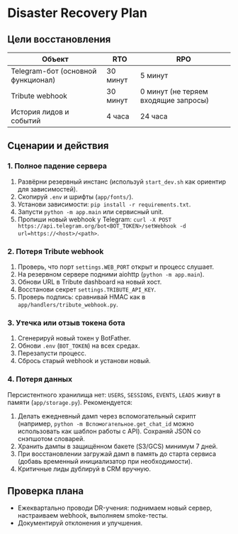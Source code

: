# Disaster Recovery Plan

## Цели восстановления

| Объект | RTO | RPO |
|--------|-----|-----|
| Telegram-бот (основной функционал) | 30 минут | 5 минут |
| Tribute webhook | 30 минут | 0 минут (не теряем входящие запросы) |
| История лидов и событий | 4 часа | 24 часа |

## Сценарии и действия

### 1. Полное падение сервера

1. Развёрни резервный инстанс (используй `start_dev.sh` как ориентир для зависимостей).
2. Скопируй `.env` и шрифты (`app/fonts/`).
3. Установи зависимости: `pip install -r requirements.txt`.
4. Запусти `python -m app.main` или сервисный unit.
5. Пропиши новый webhook у Telegram: `curl -X POST https://api.telegram.org/bot<BOT_TOKEN>/setWebhook -d url=https://<host>/<path>`.

### 2. Потеря Tribute webhook

1. Проверь, что порт `settings.WEB_PORT` открыт и процесс слушает.
2. На резервном сервере подними aiohttp (`python -m app.main`).
3. Обнови URL в Tribute dashboard на новый хост.
4. Восстанови секрет `settings.TRIBUTE_API_KEY`.
5. Проверь подпись: сравнивай HMAC как в `app/handlers/tribute_webhook.py`.

### 3. Утечка или отзыв токена бота

1. Сгенерируй новый токен у BotFather.
2. Обнови `.env` (`BOT_TOKEN`) на всех средах.
3. Перезапусти процесс.
4. Сбрось старый webhook и установи новый.

### 4. Потеря данных

Персистентного хранилища нет: `USERS`, `SESSIONS`, `EVENTS`, `LEADS` живут в памяти (`app/storage.py`). Рекомендуется:

1. Делать ежедневный дамп через вспомогательный скрипт (например, `python -m Вспомогательное.get_chat_id` можно использовать как шаблон работы с API). Сохраняй JSON со снэпшотом словарей.
2. Хранить дампы в защищённом бакете (S3/GCS) минимум 7 дней.
3. При восстановлении загружай дамп в память до старта сервиса (добавь временный инициализатор при необходимости).
4. Критичные лиды дублируй в CRM вручную.

## Проверка плана

- Ежеквартально проводи DR-учения: поднимаем новый сервер, настраиваем webhook, выполняем smoke-тесты.
- Документируй отклонения и улучшения.

